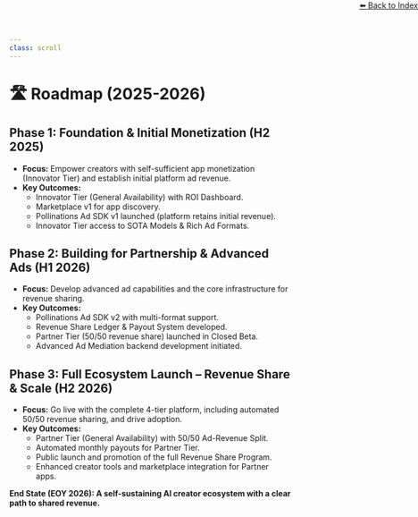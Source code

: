 ```yaml
---
class: scroll
---
```

<div style="text-align: right; position: absolute; top: 0; right: 0;">
<a href="/10">⬅️ Back to Index</a>
</div>

# 🛣️ **Roadmap (2025-2026)**

## **Phase 1: Foundation & Initial Monetization (H2 2025)**

*   **Focus:** Empower creators with self-sufficient app monetization (Innovator Tier) and establish initial platform ad revenue.
*   **Key Outcomes:**
    *   Innovator Tier (General Availability) with ROI Dashboard.
    *   Marketplace v1 for app discovery.
    *   Pollinations Ad SDK v1 launched (platform retains initial revenue).
    *   Innovator Tier access to SOTA Models & Rich Ad Formats.

## **Phase 2: Building for Partnership & Advanced Ads (H1 2026)**

*   **Focus:** Develop advanced ad capabilities and the core infrastructure for revenue sharing.
*   **Key Outcomes:**
    *   Pollinations Ad SDK v2 with multi-format support.
    *   Revenue Share Ledger & Payout System developed.
    *   Partner Tier (50/50 revenue share) launched in Closed Beta.
    *   Advanced Ad Mediation backend development initiated.

## **Phase 3: Full Ecosystem Launch – Revenue Share & Scale (H2 2026)**

*   **Focus:** Go live with the complete 4-tier platform, including automated 50/50 revenue sharing, and drive adoption.
*   **Key Outcomes:**
    *   Partner Tier (General Availability) with 50/50 Ad-Revenue Split.
    *   Automated monthly payouts for Partner Tier.
    *   Public launch and promotion of the full Revenue Share Program.
    *   Enhanced creator tools and marketplace integration for Partner apps.

**End State (EOY 2026): A self-sustaining AI creator ecosystem with a clear path to shared revenue.**